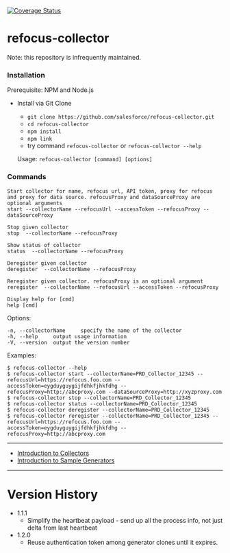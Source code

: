 [![Coverage Status](https://coveralls.io/repos/github/salesforce/refocus-collector/badge.svg?branch=master)](https://coveralls.io/github/salesforce/refocus-collector?branch=master)

# refocus-collector

Note: this repository is infrequently maintained.

### Installation

Prerequisite: NPM and Node.js

* Install via Git Clone
    * ```git clone https://github.com/salesforce/refocus-collector.git```
    * ```cd refocus-collector```
    * ```npm install```
    * ```npm link```
    * try command ```refocus-collector```  or ```refocus-collector --help```

  Usage: ```refocus-collector [command] [options]```


### Commands

    Start collector for name, refocus url, API token, proxy for refocus and proxy for data source. refocusProxy and dataSourceProxy are optional arguments
    start --collectorName --refocusUrl --accessToken --refocusProxy --dataSourceProxy

    Stop given collector
    stop  --collectorName --refocusProxy

    Show status of collector
    status  --collectorName --refocusProxy

    Deregister given collector
    deregister  --collectorName --refocusProxy

    Reregister given collector. refocusProxy is an optional argument
    reregister  --collectorName --refocusUrl --accessToken --refocusProxy

    Display help for [cmd]
    help [cmd]

  Options:

    -n, --collectorName     specify the name of the collector
    -h, --help     output usage information
    -V, --version  output the version number

  Examples:

    $ refocus-collector --help
    $ refocus-collector start --collectorName=PRD_Collector_12345 --refocusUrl=https://refocus.foo.com --accessToken=eygduyguygijfdhkfjhkfdhg --refocusProxy=http://abcproxy.com --dataSourceProxy=http://xyzproxy.com
    $ refocus-collector stop --collectorName=PRD_Collector_12345
    $ refocus-collector status --collectorName=PRD_Collector_12345
    $ refocus-collector deregister --collectorName=PRD_Collector_12345
    $ refocus-collector reregister --collectorName=PRD_Collector_12345 --refocusUrl=https://refocus.foo.com --accessToken=eygduyguygijfdhkfjhkfdhg --refocusProxy=http://abcproxy.com

-----

- [Introduction to Collectors](docs/pages/collectorintro.md)
- [Introduction to Sample Generators](docs/pages/samplegenintro.md)

-----

# Version History
- 1.1.1
    - Simplify the heartbeat payload - send up all the process info, not just delta from last heartbeat
- 1.2.0
    - Reuse authentication token among generator clones until it expires.

